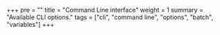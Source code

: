 +++
pre = ""
title = "Command Line interface"
weight = 1
summary = "Available CLI options."
tags = ["cli", "command line", "options", "batch", "variables"]
+++

